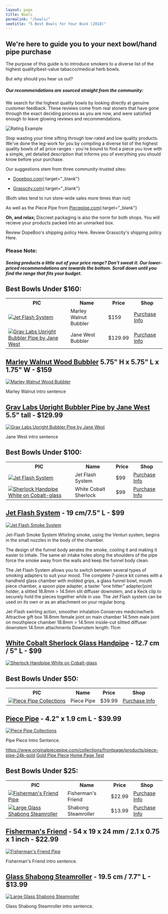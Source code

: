 ```yaml
---
layout: page
title: Bowls
permalink: "/bowls/"
seotitle: "5 Best Bowls for Your Buck (2018)"
---
```


<h2 class="heading-center">We're here to guide you to your next bowl/hand pipe purchase</h2> 

The purpose of this guide is to introduce smokers to a diverse list of the highest quality/best-value tabacco/medical herb bowls.

But why should you hear us out?

<h5 class="heading-center">Our recommendations are sourced straight from the community:</h5>

We search for the highest quality bowls by looking directly at genuine customer feedback. These reviews come from real stoners that have gone through the exact deciding process as you are now, and were satisfied enough to leave glowing reviews and recommendations.

<img alt="Rating Example" class="img-middle" src="/img/bowls/rating-example.png" />

Stop wasting your time sifting through low-rated and low quality products. We've done the leg-work for you by compiling a diverse list of the highest quality bowls of all price ranges - you're bound to find a piece you love with a simple, yet detailed description that informs you of everything you should know before your purchase.

Our suggestions stem from three community-trusted sites:

* [Dopeboo.com](http://www.dopeboo.com?aff=43){:target="_blank"}

* [Grasscity.com](http://affiliates.grasscity.com/shop/clickthru.cgi?id=Smokephisticated&page=https://www.grasscity.com/us_en/){:target="_blank"} 

(Both sites tend to run store-wide sales more times than not)

As well as the Piece Pipe from [Piecepipe.com](https://www.originalpiecepipe.com/?afmc=2f){:target="_blank"}

**Oh, and relax;** Discreet packaging is also the norm for both shops. You will recieve your products packed into an unmarked box.

Review DopeBoo's shipping policy Here. Review Grasscity's shipping policy Here.


<h3 class="heading-center">Please Note:</h3> 

<h5 class="heading-center">Seeing products a little out of your price range? Don't sweat it. Our lower-priced recommendations are towards the bottom. Scroll down until you find the range that fits your budget.</h5>

<h2 class="heading-center">Best Bowls Under $160:</h2>

<table class="basic-table">
	<tr>
		<th>PIC</th>
		<th>Name</th>
		<th>Price</th> 
		<th>Shop</th>
	</tr>
	<tr>
		<td><a target="_blank" href="https://www.dopeboo.com/products/glass-and-walnut-wood-bubbler?variant=52674372612?aff=43" ><img alt="Jet Flash System" class="table-image" src="/img/bowls/marley-walnut.png"></a></td>
		<td>Marley Walnut Bubbler</td>
		<td>$159</td>
		<td><a class="big-button" target="_blank" href="https://www.dopeboo.com/products/glass-and-walnut-wood-bubbler?variant=52674372612?aff=43">Purchase Info</a></td>
	</tr>
	<tr>
		<td><a target="_blank" href="https://www.dopeboo.com/products/grav-labs-jane-west-5-5-inch-upright-bubbler-pipe?variant=52674448580?aff=43" ><img alt="Grav Labs Upright Bubbler Pipe by Jane West" class="table-image" src="/img/bowls/jane-west-1.png"></a></td>
		<td>Jane West Bubbler</td>
		<td>$129.99</td>
		<td><a class="big-button" target="_blank" href="https://www.dopeboo.com/products/grav-labs-jane-west-5-5-inch-upright-bubbler-pipe?variant=52674448580?aff=43">Purchase Info</a></td>
	</tr>
</table>

<h2 class="heading-center"><a target="_blank" href="https://www.dopeboo.com/products/glass-and-walnut-wood-bubbler?variant=52674372612?aff=43">Marley Walnut Wood Bubbler</a> 5.75" H x 5.75" L x 1.75" W - $159</h2>

<a target="_blank" href="https://www.dopeboo.com/products/glass-and-walnut-wood-bubbler?variant=52674372612?aff=43"><img alt="Marley Walnut Wood Bubbler" class="img-middle" src="/img/bowls/marley-walnut.png" /></a>

Marley Walnut intro sentence

<h2 class="heading-center"><a target="_blank" href="https://www.dopeboo.com/products/grav-labs-jane-west-5-5-inch-upright-bubbler-pipe?variant=52674448580?aff=43">Grav Labs Upright Bubbler Pipe by Jane West</a> 5.5" tall - $129.99</h2>

<a target="_blank" href="https://www.dopeboo.com/products/grav-labs-jane-west-5-5-inch-upright-bubbler-pipe?variant=52674448580?aff=43"><img alt="Grav Labs Upright Bubbler Pipe by Jane West" class="img-middle" src="/img/bowls/jane-west-collage.png" /></a>

Jane West intro sentence

<h2 class="heading-center">Best Bowls Under $100:</h2>

<table class="basic-table">
	<tr>
		<th>PIC</th>
		<th>Name</th>
		<th>Price</th> 
		<th>Shop</th>
	</tr>
	<tr>
		<td><a target="_blank" href="http://affiliates.grasscity.com/shop/clickthru.cgi?id=Smokephisticated&page=https://www.grasscity.com/us_en/jet-flash-smoke-system.html" ><img alt="Jet Flash System" class="table-image" src="/img/bowls/jet-flash.png"></a></td>
		<td>Jet Flash System</td>
		<td>$99</td>
		<td><a class="big-button" target="_blank" href="http://affiliates.grasscity.com/shop/clickthru.cgi?id=Smokephisticated&page=https://www.grasscity.com/us_en/jet-flash-smoke-system.html">Purchase Info</a></td>
	</tr>
	<tr>
		<td><a target="_blank" href="http://affiliates.grasscity.com/shop/clickthru.cgi?id=Smokephisticated&page=https://www.grasscity.com/us_en/glass-sherlock-handpipe-white-on-cobalt-glass-multiple-appendages.html" ><img alt="Sherlock Handpipe White on Cobalt-glass" class="table-image" src="/img/bowls/sherlock-white-3.png"></a></td>
		<td>White Cobalt Sherlock</td>
		<td>$99</td>
		<td><a class="big-button" target="_blank" href="http://affiliates.grasscity.com/shop/clickthru.cgi?id=https://www.grasscity.com/us_en/glass-sherlock-handpipe-white-on-cobalt-glass-multiple-appendages.html">Purchase Info</a></td>
	</tr>
</table>

<h2 class="heading-center"><a target="_blank" href="http://affiliates.grasscity.com/shop/clickthru.cgi?id=Smokephisticated&page=https://www.grasscity.com/us_en/jet-flash-smoke-system.html">Jet Flash System</a> - 19 cm/7.5" L - $99</h2>

<a target="_blank" href="http://affiliates.grasscity.com/shop/clickthru.cgi?id=Smokephisticated&page=https://www.grasscity.com/us_en/jet-flash-smoke-system.html"><img alt="Jet Flash Smoke System" class="img-middle" src="/img/bowls/jet-flash-collage.png" /></a>

Jet-Flash Smoke System
Whirling smoke, using the Venturi system, begins in the small nozzles in the body of the chamber.

The design of the funnel body aerates the smoke, cooling it and making it easier to inhale. The same air intake holes along the shoulders of the pipe force the smoke away from the walls and keep the funnel body clean.

The Jet Flash System allows you to switch between several types of smoking adapters to suit your mood. The complete 7-piece kit comes with a handheld glass chamber with molded grips, a glass funnel bowl, mouth piece chamber, a spoon pipe adapter, a taster "one hitter" adapter/joint holder, a slitted 18.8mm > 14.5mm slit diffuser downstem, and a Keck clip to securely hold the pieces together while in use. The Jet Flash system can be used on its own or as an attachment on your regular bong.

Jet-Flash swirling action, smoother inhalation
Conserves medicine/herb
Attractive gift box
18.8mm female joint on main chamber
14.5mm male joint on mouthpiece chamber
18.8mm > 14.5mm inside-cut slitted diffuser downstem
14.5mm attachments
Downstem length: 11cm

<h2 class="heading-center"><a target="_blank" href="http://affiliates.grasscity.com/shop/clickthru.cgi?id=Smokephisticated&page=https://www.grasscity.com/us_en/glass-sherlock-handpipe-white-on-cobalt-glass-multiple-appendages.html">White Cobalt Sherlock Glass Handpipe</a> -  12.7 cm / 5" L - $99</h2>

<a target="_blank" href="http://affiliates.grasscity.com/shop/clickthru.cgi?id=Smokephisticated&page=https://www.grasscity.com/us_en/glass-sherlock-handpipe-white-on-cobalt-glass-multiple-appendages.html"><img alt="Sherlock Handpipe White on Cobalt-glass" class="img-middle" src="/img/bowls/sherlock-white-collage.png" /></a>

<h2 class="heading-center">Best Bowls Under $50:</h2>

<table class="basic-table">
	<tr>
		<th>PIC</th>
		<th>Name</th>
		<th>Price</th> 
		<th>Shop</th>
	</tr>
	<tr>
		<td><a target="_blank" href="https://www.originalpiecepipe.com/collections/frontpage?afmc=2f" ><img alt="Piece Pipe Collections" class="table-image" src="/img/bowls/pipe-piecep-table-0.jpg"></a></td>
		<td>Piece Pipe</td>
		<td>$39.99</td>
		<td><a class="big-button" target="_blank" href="https://www.originalpiecepipe.com/collections/frontpage/products?afmc=2f">Purchase Info</a></td>
	</tr>
</table>

<h2 class="heading-center"><a target="_blank" href="https://www.originalpiecepipe.com/collections/frontpage/products?afmc=2f">Piece Pipe</a> -  4.2" x 1.9 cm L - $39.99</h2>

<a target="_blank" href="https://www.originalpiecepipe.com/collections/frontpage/products?afmc=2f"><img alt="Piece Pipe Collections" class="img-middle" src="/img/bowls/piece-pipe-chrome-3.png" /></a>

Pipe Piece Intro Sentence.

https://www.originalpiecepipe.com/collections/frontpage/products/piece-pipe-24k-gold
<a target="_blank" href="https://www.originalpiecepipe.com/collections/frontpage/products/piece-pipe-24k-gold?afmc=2f">Gold Pipe Piece</a>
<a target="_blank" href="https://www.originalpiecepipe.com/?afmc=2f">Home Page Test</a>

<h2 class="heading-center">Best Bowls Under $25:</h2>

<table class="basic-table">
	<tr>
		<th>PIC</th>
		<th>Name</th>
		<th>Price</th> 
		<th>Shop</th>
	</tr>
		<tr>
		<td><a target="_blank" href="http://affiliates.grasscity.com/shop/clickthru.cgi?id=Smokephisticated&page=https://www.grasscity.com/us_en/fishermans-friend-pipe.html" ><img alt="Fisherman's Friend Pipe" class="table-image" src="/img/bowls/fisherman's-friend-1.png"></a></td>
		<td>Fisherman's Friend</td>
		<td>$22.99</td>
		<td><a class="big-button" target="_blank" href="http://affiliates.grasscity.com/shop/clickthru.cgi?id=Smokephisticated&page=https://www.grasscity.com/us_en/fishermans-friend-pipe.html">Purchase Info</a></td>
	</tr>
	<tr>
		<td><a target="_blank" href="http://affiliates.grasscity.com/shop/clickthru.cgi?id=Smokephisticated&page=https://www.grasscity.com/us_en/large-glass-shabong.html" ><img alt="Large Glass Shabong Steamroller" class="table-image" src="/img/bowls/large-shabong-steamroller.png"></a></td>
		<td>Shabong Steamroller</td>
		<td>$13.99</td>
		<td><a class="big-button" target="_blank" href="http://affiliates.grasscity.com/shop/clickthru.cgi?id=https://www.grasscity.com/us_en/large-glass-shabong.html">Purchase Info</a></td>
	</tr>
</table>

<h2 class="heading-center"><a target="_blank" href="http://affiliates.grasscity.com/shop/clickthru.cgi?id=Smokephisticated&page=https://www.grasscity.com/us_en/fishermans-friend-pipe.html">Fisherman's Friend</a> -  54 x 19 x 24 mm / 2.1 x 0.75 x 1 inch - $22.99</h2>

<a target="_blank" href="http://affiliates.grasscity.com/shop/clickthru.cgi?id=Smokephisticated&page=https://www.grasscity.com/us_en/fishermans-friend-pipe.html"><img alt="Fisherman's Friend Pipe" class="img-middle" src="/img/bowls/fisherman's-friend-collage.png" /></a>

Fisherman's Friend intro sentence.

<h2 class="heading-center"><a target="_blank" href="http://affiliates.grasscity.com/shop/clickthru.cgi?id=Smokephisticated&page=https://www.grasscity.com/us_en/large-glass-shabong.html">Glass Shabong Steamroller</a> -  19.5 cm / 7.7" L - $13.99</h2>

<a target="_blank" href="http://affiliates.grasscity.com/shop/clickthru.cgi?id=Smokephisticated&page=https://www.grasscity.com/us_en/large-glass-shabong.html"><img alt="Large Glass Shabong Steamroller" class="img-middle" src="/img/bowls/shabong-steamroller-2.0.png" /></a>

Glass Shabong Steamroller intro sentence.

